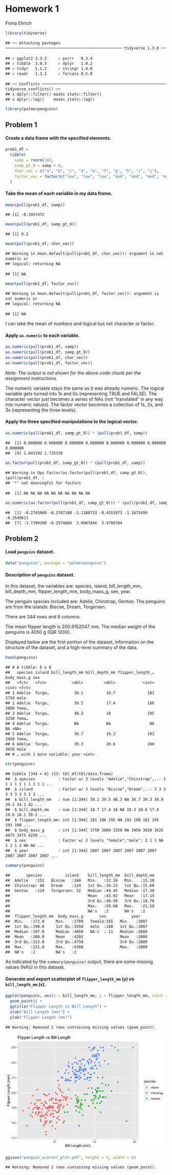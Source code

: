 Homework 1
================
Fiona Ehrich

``` r
library(tidyverse)
```

    ## ── Attaching packages ─────────────────────────────────────────────────── tidyverse 1.3.0 ──

    ## ✓ ggplot2 3.3.2     ✓ purrr   0.3.4
    ## ✓ tibble  3.0.3     ✓ dplyr   1.0.2
    ## ✓ tidyr   1.1.2     ✓ stringr 1.4.0
    ## ✓ readr   1.3.1     ✓ forcats 0.5.0

    ## ── Conflicts ────────────────────────────────────────────────────── tidyverse_conflicts() ──
    ## x dplyr::filter() masks stats::filter()
    ## x dplyr::lag()    masks stats::lag()

``` r
library(palmerpenguins)
```

## Problem 1

#### Create a data frame with the specified elements.

``` r
prob1_df =
  tibble(
    samp = rnorm(10),
    samp_gt_0 = samp > 0,
    char_vec = c("a", "b", "c", "d", "e", "f", "g", "h", "i", "j"),
    factor_vec = factor(c("low", "low", "low", "mod", "mod", "mod", "mod", "high", "high", "high"))
  )
```

#### Take the mean of each variable in my data frame.

``` r
mean(pull(prob1_df, samp))
```

    ## [1] -0.3957472

``` r
mean(pull(prob1_df, samp_gt_0))
```

    ## [1] 0.2

``` r
mean(pull(prob1_df, char_vec))
```

    ## Warning in mean.default(pull(prob1_df, char_vec)): argument is not numeric or
    ## logical: returning NA

    ## [1] NA

``` r
mean(pull(prob1_df, factor_vec))
```

    ## Warning in mean.default(pull(prob1_df, factor_vec)): argument is not numeric or
    ## logical: returning NA

    ## [1] NA

I can take the mean of numbers and logical but not character or factor.

#### Apply `as.numeric` to each variable.

``` r
as.numeric(pull(prob1_df, samp))
as.numeric(pull(prob1_df, samp_gt_0))
as.numeric(pull(prob1_df, char_vec))
as.numeric(pull(prob1_df, factor_vec))
```

*Note: The output is not shown for the above code chunk per the
assignment instructions.*

The numeric variable stays the same as it was already numeric. The
logical variable gets turned into 1s and 0s (representing TRUE and
FALSE). The character vector just becomes a series of NAs (not
“translated” in any way into numeric values). The factor vector
becomes a collection of 1s, 2s, and 3s (representing the three levels).

#### Apply the three specified manipulations to the logical vector.

``` r
as.numeric(pull(prob1_df, samp_gt_0)) * (pull(prob1_df, samp))
```

    ##  [1] 0.000000 0.000000 0.000000 0.000000 0.000000 0.000000 0.000000 0.000000
    ##  [9] 1.045392 1.735339

``` r
as.factor(pull(prob1_df, samp_gt_0)) * (pull(prob1_df, samp))
```

    ## Warning in Ops.factor(as.factor(pull(prob1_df, samp_gt_0)), (pull(prob1_df, :
    ## '*' not meaningful for factors

    ##  [1] NA NA NA NA NA NA NA NA NA NA

``` r
as.numeric(as.factor(pull(prob1_df, samp_gt_0))) * (pull(prob1_df, samp))
```

    ##  [1] -0.2745060 -0.3707108 -2.1180733 -0.4551973 -1.1673499 -0.3549611
    ##  [7] -1.7399390 -0.2574660  2.0907846  3.4706784

## Problem 2

#### Load `penguins` dataset.

``` r
data("penguins", package = "palmerpenguins")
```

#### Description of `penguins` dataset.

In this dataset, the variables are: species, island, bill\_length\_mm,
bill\_depth\_mm, flipper\_length\_mm, body\_mass\_g, sex, year.

The penguin species included are: Adelie, Chinstrap, Gentoo. The
penguins are from the islands: Biscoe, Dream, Torgersen.

There are 344 rows and 8 columns.

The mean flipper length is 200.9152047 mm. The median weight of the
penguins is 4050 g (IQR 1200).

Displayed below are the first portion of the dataset, information on the
structure of the dataset, and a high-level summary of the data.

``` r
head(penguins)
```

    ## # A tibble: 6 x 8
    ##   species island bill_length_mm bill_depth_mm flipper_length_… body_mass_g sex  
    ##   <fct>   <fct>           <dbl>         <dbl>            <int>       <int> <fct>
    ## 1 Adelie  Torge…           39.1          18.7              181        3750 male 
    ## 2 Adelie  Torge…           39.5          17.4              186        3800 fema…
    ## 3 Adelie  Torge…           40.3          18                195        3250 fema…
    ## 4 Adelie  Torge…           NA            NA                 NA          NA <NA> 
    ## 5 Adelie  Torge…           36.7          19.3              193        3450 fema…
    ## 6 Adelie  Torge…           39.3          20.6              190        3650 male 
    ## # … with 1 more variable: year <int>

``` r
str(penguins)
```

    ## tibble [344 × 8] (S3: tbl_df/tbl/data.frame)
    ##  $ species          : Factor w/ 3 levels "Adelie","Chinstrap",..: 1 1 1 1 1 1 1 1 1 1 ...
    ##  $ island           : Factor w/ 3 levels "Biscoe","Dream",..: 3 3 3 3 3 3 3 3 3 3 ...
    ##  $ bill_length_mm   : num [1:344] 39.1 39.5 40.3 NA 36.7 39.3 38.9 39.2 34.1 42 ...
    ##  $ bill_depth_mm    : num [1:344] 18.7 17.4 18 NA 19.3 20.6 17.8 19.6 18.1 20.2 ...
    ##  $ flipper_length_mm: int [1:344] 181 186 195 NA 193 190 181 195 193 190 ...
    ##  $ body_mass_g      : int [1:344] 3750 3800 3250 NA 3450 3650 3625 4675 3475 4250 ...
    ##  $ sex              : Factor w/ 2 levels "female","male": 2 1 1 NA 1 2 1 2 NA NA ...
    ##  $ year             : int [1:344] 2007 2007 2007 2007 2007 2007 2007 2007 2007 2007 ...

``` r
summary(penguins)
```

    ##       species          island    bill_length_mm  bill_depth_mm  
    ##  Adelie   :152   Biscoe   :168   Min.   :32.10   Min.   :13.10  
    ##  Chinstrap: 68   Dream    :124   1st Qu.:39.23   1st Qu.:15.60  
    ##  Gentoo   :124   Torgersen: 52   Median :44.45   Median :17.30  
    ##                                  Mean   :43.92   Mean   :17.15  
    ##                                  3rd Qu.:48.50   3rd Qu.:18.70  
    ##                                  Max.   :59.60   Max.   :21.50  
    ##                                  NA's   :2       NA's   :2      
    ##  flipper_length_mm  body_mass_g       sex           year     
    ##  Min.   :172.0     Min.   :2700   female:165   Min.   :2007  
    ##  1st Qu.:190.0     1st Qu.:3550   male  :168   1st Qu.:2007  
    ##  Median :197.0     Median :4050   NA's  : 11   Median :2008  
    ##  Mean   :200.9     Mean   :4202                Mean   :2008  
    ##  3rd Qu.:213.0     3rd Qu.:4750                3rd Qu.:2009  
    ##  Max.   :231.0     Max.   :6300                Max.   :2009  
    ##  NA's   :2         NA's   :2

As indicated by the `summary(penguins)` output, there are some missing
values (NA’s) in this dataset.

#### Generate and export scatterplot of `flipper_length_mm` (y) vs `bill_length_mm` (x).

``` r
ggplot(penguins, aes(x = bill_length_mm, y = flipper_length_mm, color = species)) +
  geom_point() +
  ggtitle("Flipper Length vs Bill Length") +
  xlab("Bill Length (mm)") +
  ylab("Flipper Length (mm)")
```

    ## Warning: Removed 2 rows containing missing values (geom_point).

![](p8105_hw_fde2103_files/figure-gfm/peng_scatterplot-1.png)<!-- -->

``` r
ggsave("penguin_scatter_plot.pdf", height = 4, width = 6)
```

    ## Warning: Removed 2 rows containing missing values (geom_point).
